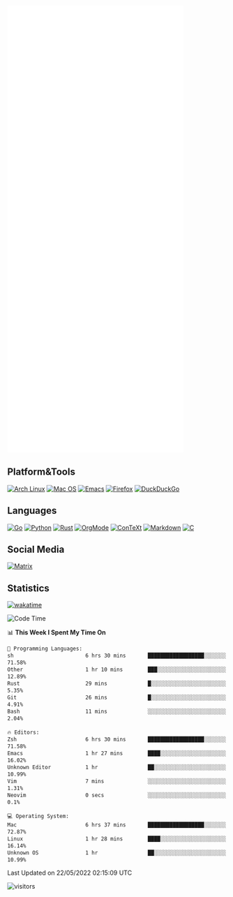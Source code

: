 ![Metrics](https://github.com/SteamedFish/SteamedFish/blob/master/github-metrics.svg)

## Platform&Tools

[![Arch Linux](https://img.shields.io/badge/ArchLinux-1793D1?logo=arch-linux&logoColor=fff&style=flat-square)](https://archlinux.org/)
[![Mac OS](https://img.shields.io/badge/MacOS-000000?style=flat-square&logo=macos&logoColor=F0F0F0)](https://www.apple.com/macos/)
[![Emacs](https://img.shields.io/badge/Emacs-%237F5AB6.svg?&style=flat-square&logo=gnu-emacs&logoColor=white)](https://www.gnu.org/software/emacs/)
[![Firefox](https://img.shields.io/badge/Firefox-FF7139?style=flat-square&logo=Firefox-Browser&logoColor=white)](https://firefox.com/)
[![DuckDuckGo](https://img.shields.io/badge/DuckDuckGo-DE5833?style=flat-square&logo=DuckDuckGo&logoColor=white)](https://duckduckgo.com/)

## Languages

[![Go](https://img.shields.io/badge/Golang-%2300ADD8.svg?style=flat-square&logo=go&logoColor=white)](https://golang.org/)
[![Python](https://img.shields.io/badge/Python-3670A0?style=flat-square&logo=python&logoColor=ffdd54)](https://www.python.org/)
[![Rust](https://img.shields.io/badge/Rust-%23000000.svg?style=flat-square&logo=rust&logoColor=white)](https://www.rust-lang.org/)
[![OrgMode](https://img.shields.io/badge/OrgMode-%23000000.svg?style=flat-square&logo=org&logoColor=white)](https://orgmode.org/)
[![ConTeXt](https://img.shields.io/badge/ConTeXt-%23008080.svg?style=flat-square&logo=latex&logoColor=white)](https://contextgarden.net/)
[![Markdown](https://img.shields.io/badge/MarkDown-%23000000.svg?style=flat-square&logo=markdown&logoColor=white)](https://daringfireball.net/projects/markdown/)
[![C](https://img.shields.io/badge/C-%2300599C.svg?style=flat-square&logo=c&logoColor=white)](https://www.iso.org/standard/74528.html)

## Social Media

[![Matrix](https://img.shields.io/badge/SteamedFish-2CA5E0?style=social&logo=matrix&logoColor=black)](https://matrix.to/#/@i:steamedfish.org)

## Statistics
[![wakatime](https://wakatime.com/badge/user/168280d6-fcf2-4b4f-ad3a-dc4612f35b38.svg)](https://wakatime.com/@168280d6-fcf2-4b4f-ad3a-dc4612f35b38)

<!--START_SECTION:waka-->
![Code Time](http://img.shields.io/badge/Code%20Time-1%2C819%20hrs%2043%20mins-blue)

📊 **This Week I Spent My Time On** 

```text
💬 Programming Languages: 
sh                       6 hrs 30 mins       ██████████████████░░░░░░░   71.58% 
Other                    1 hr 10 mins        ███░░░░░░░░░░░░░░░░░░░░░░   12.89% 
Rust                     29 mins             █░░░░░░░░░░░░░░░░░░░░░░░░   5.35% 
Git                      26 mins             █░░░░░░░░░░░░░░░░░░░░░░░░   4.91% 
Bash                     11 mins             ░░░░░░░░░░░░░░░░░░░░░░░░░   2.04%

🔥 Editors: 
Zsh                      6 hrs 30 mins       ██████████████████░░░░░░░   71.58% 
Emacs                    1 hr 27 mins        ████░░░░░░░░░░░░░░░░░░░░░   16.02% 
Unknown Editor           1 hr                ██░░░░░░░░░░░░░░░░░░░░░░░   10.99% 
Vim                      7 mins              ░░░░░░░░░░░░░░░░░░░░░░░░░   1.31% 
Neovim                   0 secs              ░░░░░░░░░░░░░░░░░░░░░░░░░   0.1%

💻 Operating System: 
Mac                      6 hrs 37 mins       ██████████████████░░░░░░░   72.87% 
Linux                    1 hr 28 mins        ████░░░░░░░░░░░░░░░░░░░░░   16.14% 
Unknown OS               1 hr                ██░░░░░░░░░░░░░░░░░░░░░░░   10.99%

```


 Last Updated on 22/05/2022 02:15:09 UTC
<!--END_SECTION:waka-->

![visitors](https://visitor-badge.laobi.icu/badge?page_id=SteamedFish.SteamedFish)

